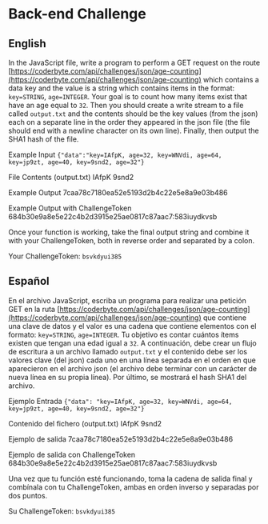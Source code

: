 # Back-end Challenge

## English

In the JavaScript file, write a program to perform a GET request on the route [https://coderbyte.com/api/challenges/json/age-counting](https://coderbyte.com/api/challenges/json/age-counting) which contains a data key and the value is a string which contains items in the format: `key=STRING`, `age=INTEGER`. Your goal is to count how many items exist that have an age equal to `32`. Then you should create a write stream to a file called `output.txt` and the contents should be the key values (from the json) each on a separate line in the order they appeared in the json file (the file should end with a newline character on its own line). Finally, then output the SHA1 hash of the file.

Example Input
`{"data":"key=IAfpK, age=32, key=WNVdi, age=64, key=jp9zt, age=40, key=9snd2, age=32"}`

File Contents (output.txt)
IAfpK
9snd2

Example Output
7caa78c7180ea52e5193d2b4c22e5e8a9e03b486

Example Output with ChallengeToken
684b30e9a8e5e22c4b2d3915e25ae0817c87aac7:583iuydkvsb

Once your function is working, take the final output string and combine it with your ChallengeToken, both in reverse order and separated by a colon.

Your ChallengeToken: `bsvkdyui385`

## Español

En el archivo JavaScript, escriba un programa para realizar una petición GET en la ruta [https://coderbyte.com/api/challenges/json/age-counting](https://coderbyte.com/api/challenges/json/age-counting) que contiene una clave de datos y el valor es una cadena que contiene elementos con el formato: `key=STRING`, `age=INTEGER`. Tu objetivo es contar cuántos ítems existen que tengan una edad igual a `32`. A continuación, debe crear un flujo de escritura a un archivo llamado `output.txt` y el contenido debe ser los valores clave (del json) cada uno en una línea separada en el orden en que aparecieron en el archivo json (el archivo debe terminar con un carácter de nueva línea en su propia línea). Por último, se mostrará el hash SHA1 del archivo.

Ejemplo Entrada
`{"data": "key=IAfpK, age=32, key=WNVdi, age=64, key=jp9zt, age=40, key=9snd2, age=32"}`

Contenido del fichero (output.txt)
IAfpK
9snd2

Ejemplo de salida
7caa78c7180ea52e5193d2b4c22e5e8a9e03b486

Ejemplo de salida con ChallengeToken
684b30e9a8e5e22c4b2d3915e25ae0817c87aac7:583iuydkvsb

Una vez que tu función esté funcionando, toma la cadena de salida final y combínala con tu ChallengeToken, ambas en orden inverso y separadas por dos puntos.

Su ChallengeToken: `bsvkdyui385`

